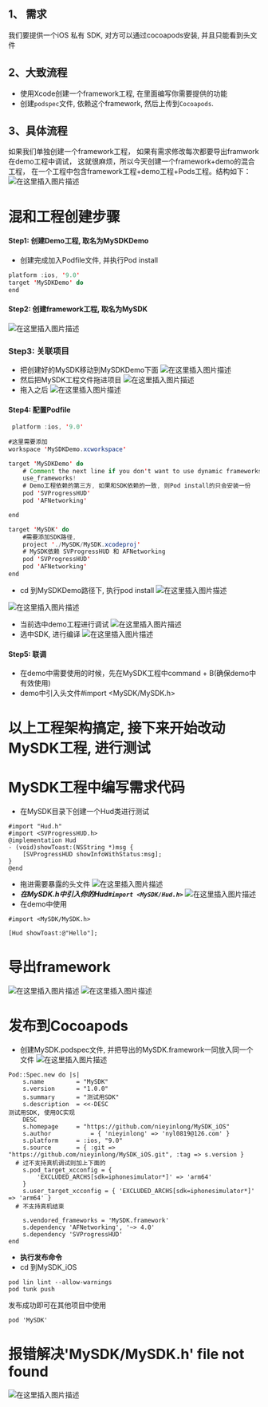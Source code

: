 ## 1、 需求
我们要提供一个iOS 私有 SDK, 对方可以通过cocoapods安装, 并且只能看到头文件

##  2、大致流程
 - 使用Xcode创建一个framework工程, 在里面编写你需要提供的功能
 - 创建`podspec`文件, 依赖这个framework, 然后上传到`Cocoapods`.

## 3、具体流程
如果我们单独创建一个framework工程， 如果有需求修改每次都要导出framwork在demo工程中调试， 这就很麻烦，所以今天创建一个framework+demo的混合工程， 在一个工程中包含framework工程+demo工程+Pods工程。结构如下：
![在这里插入图片描述](https://img-blog.csdnimg.cn/e671773380534da5a1fabffd1948e8f7.png)
# 混和工程创建步骤
#### Step1: 创建Demo工程, 取名为MySDKDemo
- 创建完成加入Podfile文件, 并执行Pod install
```Java
platform :ios, '9.0'
target 'MySDKDemo' do
end
```

#### Step2: 创建framework工程, 取名为MySDK
![在这里插入图片描述](https://img-blog.csdnimg.cn/b9f7e12dd9a74284a755b2bf5569cb5a.png?x-oss-process=image/watermark,type_d3F5LXplbmhlaQ,shadow_50,text_Q1NETiBALS3po47otbfkupHmtowtLQ==,size_20,color_FFFFFF,t_70,g_se,x_16)

### Step3:  关联项目
- 把创建好的MySDK移动到MySDKDemo下面
![在这里插入图片描述](https://img-blog.csdnimg.cn/c126711c729a45539c8c973466a67afa.png?x-oss-process=image/watermark,type_d3F5LXplbmhlaQ,shadow_50,text_Q1NETiBALS3po47otbfkupHmtowtLQ==,size_20,color_FFFFFF,t_70,g_se,x_16)
- 然后把MySDK工程文件拖进项目
![在这里插入图片描述](https://img-blog.csdnimg.cn/ccebca1244f746b58632d52eced2abc2.png?x-oss-process=image/watermark,type_d3F5LXplbmhlaQ,shadow_50,text_Q1NETiBALS3po47otbfkupHmtowtLQ==,size_20,color_FFFFFF,t_70,g_se,x_16)
- 拖入之后
![在这里插入图片描述](https://img-blog.csdnimg.cn/e282eb476bc343918e33a0157337d488.png?x-oss-process=image/watermark,type_d3F5LXplbmhlaQ,shadow_50,text_Q1NETiBALS3po47otbfkupHmtowtLQ==,size_11,color_FFFFFF,t_70,g_se,x_16)
#### Step4: 配置Podfile
```Java
 platform :ios, '9.0'
 
#这里需要添加
workspace 'MySDKDemo.xcworkspace'

target 'MySDKDemo' do
    # Comment the next line if you don't want to use dynamic frameworks
    use_frameworks!
    # Demo工程依赖的第三方, 如果和SDK依赖的一致, 则Pod install的只会安装一份
    pod 'SVProgressHUD'
    pod 'AFNetworking'

end

target 'MySDK' do
    #需要添加SDK路径,
    project './MySDK/MySDK.xcodeproj'
    # MySDK依赖 SVProgressHUD 和 AFNetworking
    pod 'SVProgressHUD'
    pod 'AFNetworking'
end
```

- cd 到MySDKDemo路径下, 执行pod install
![在这里插入图片描述](https://img-blog.csdnimg.cn/28c56aa1b18142018081077297058488.png?x-oss-process=image/watermark,type_d3F5LXplbmhlaQ,shadow_50,text_Q1NETiBALS3po47otbfkupHmtowtLQ==,size_20,color_FFFFFF,t_70,g_se,x_16)

![在这里插入图片描述](https://img-blog.csdnimg.cn/750554aab6c14fe0989422a97fbe83ac.png?x-oss-process=image/watermark,type_d3F5LXplbmhlaQ,shadow_50,text_Q1NETiBALS3po47otbfkupHmtowtLQ==,size_11,color_FFFFFF,t_70,g_se,x_16)
- 当前选中demo工程进行调试
![在这里插入图片描述](https://img-blog.csdnimg.cn/b18de36b27d8460f82d610fdc167df2c.png?x-oss-process=image/watermark,type_d3F5LXplbmhlaQ,shadow_50,text_Q1NETiBALS3po47otbfkupHmtowtLQ==,size_20,color_FFFFFF,t_70,g_se,x_16)
- 选中SDK, 进行编译
![在这里插入图片描述](https://img-blog.csdnimg.cn/46847c9328b741dcb0592bc6843b35d4.png?x-oss-process=image/watermark,type_d3F5LXplbmhlaQ,shadow_50,text_Q1NETiBALS3po47otbfkupHmtowtLQ==,size_20,color_FFFFFF,t_70,g_se,x_16)

#### Step5: 联调
- 在demo中需要使用的时候，先在MySDK工程中command + B(确保demo中有效使用)
- demo中引入头文件#import <MySDK/MySDK.h>

# 以上工程架构搞定, 接下来开始改动MySDK工程, 进行测试
# MySDK工程中编写需求代码
- 在MySDK目录下创建一个Hud类进行测试
```Objc
#import "Hud.h"
#import <SVProgressHUD.h>
@implementation Hud
- (void)showToast:(NSString *)msg {
    [SVProgressHUD showInfoWithStatus:msg];
}
@end
```
- 拖进需要暴露的头文件
![在这里插入图片描述](https://img-blog.csdnimg.cn/d53b7f2d8edc427586bf3b940b3a57f4.png?x-oss-process=image/watermark,type_d3F5LXplbmhlaQ,shadow_50,text_Q1NETiBALS3po47otbfkupHmtowtLQ==,size_20,color_FFFFFF,t_70,g_se,x_16)
- ***在MySDK.h中引入你的Hud`#import <MySDK/Hud.h>`***
![在这里插入图片描述](https://img-blog.csdnimg.cn/46985f780fc34fa2be015f7085402f3d.png?x-oss-process=image/watermark,type_d3F5LXplbmhlaQ,shadow_50,text_Q1NETiBALS3po47otbfkupHmtowtLQ==,size_20,color_FFFFFF,t_70,g_se,x_16)
- 在demo中使用
```Object
#import <MySDK/MySDK.h>

[Hud showToast:@"Hello"];
```

# 导出framework
![在这里插入图片描述](https://img-blog.csdnimg.cn/54416d79401e42aeaf4e478e20d788bd.png?x-oss-process=image/watermark,type_d3F5LXplbmhlaQ,shadow_50,text_Q1NETiBALS3po47otbfkupHmtowtLQ==,size_13,color_FFFFFF,t_70,g_se,x_16)
![在这里插入图片描述](https://img-blog.csdnimg.cn/a4135833499c4eabbc185e65554a5150.png?x-oss-process=image/watermark,type_d3F5LXplbmhlaQ,shadow_50,text_Q1NETiBALS3po47otbfkupHmtowtLQ==,size_20,color_FFFFFF,t_70,g_se,x_16)


# 发布到Cocoapods
- 创建MySDK.podspec文件, 并把导出的MySDK.framework一同放入同一个文件
![在这里插入图片描述](https://img-blog.csdnimg.cn/d4e266bb437040fcb59628abc5262213.png?x-oss-process=image/watermark,type_d3F5LXplbmhlaQ,shadow_50,text_Q1NETiBALS3po47otbfkupHmtowtLQ==,size_20,color_FFFFFF,t_70,g_se,x_16)
```
Pod::Spec.new do |s|
    s.name         = "MySDK"
    s.version      = "1.0.0"
    s.summary      = "测试用SDK"
    s.description  = <<-DESC
测试用SDK, 使用OC实现
    DESC
    s.homepage     = "https://github.com/nieyinlong/MySDK_iOS"
    s.author           = { 'nieyinlong' => 'nyl0819@126.com' }
    s.platform     = :ios, "9.0"
    s.source       = { :git => "https://github.com/nieyinlong/MySDK_iOS.git", :tag => s.version }
  # 过不支持真机调试则加上下面的
    s.pod_target_xcconfig = {
        'EXCLUDED_ARCHS[sdk=iphonesimulator*]' => 'arm64'
    }
    s.user_target_xcconfig = { 'EXCLUDED_ARCHS[sdk=iphonesimulator*]' => 'arm64' }
  # 不支持真机结束
  
    s.vendored_frameworks = 'MySDK.framework'
    s.dependency 'AFNetworking', '~> 4.0'
    s.dependency 'SVProgressHUD'
end
```

- **执行发布命令**
- cd 到MySDK_iOS
```
pod lin lint --allow-warnings
pod tunk push
```
发布成功即可在其他项目中使用
```
pod 'MySDK'
```

#  报错解决'MySDK/MySDK.h' file not found
![在这里插入图片描述](https://img-blog.csdnimg.cn/a6515bacaa604ed88674da276e4fff5c.png)

